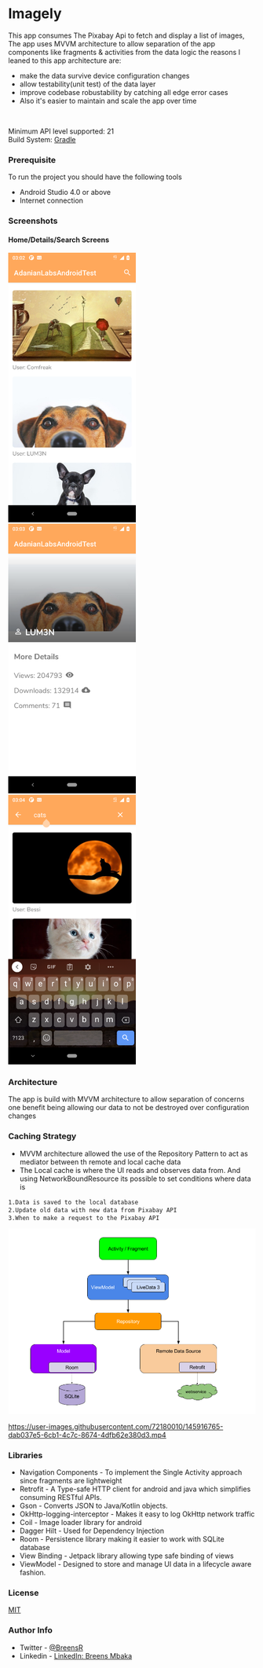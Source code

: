 # Imagely
This app consumes The Pixabay Api to fetch and display a list of images, The app uses MVVM architecture to allow separation of the app components like fragments & activities from the data logic the reasons I leaned to this app architecture are:
* make the data survive device configuration changes
* allow testability(unit test) of the data layer
* improve codebase robustability by catching all edge error cases
* Also it's easier to maintain and scale the app over time
<br>

Minimum API level supported: 21
<br>
Build System: [Gradle](https://gradle.org/)

### Prerequisite
To run the project you should have the following tools
* Android Studio 4.0 or above
* Internet connection

### Screenshots
#### Home/Details/Search Screens
<img src="/images/home.png" width="260">&emsp;
<img src="/images/details.png" width="260">
<img src="/images/search.png" width="260">

### Architecture
The app is build with MVVM architecture to allow separation of concerns one benefit being
allowing our data to not be destroyed over configuration changes

### Caching Strategy
* MVVM architecture allowed the use of the Repository Pattern to act as mediator between th remote and local cache data
* The Local cache is where the UI reads and observes data from. And using NetworkBoundResource its possible to set conditions where data is
```
1.Data is saved to the local database
2.Update old data with new data from Pixabay API
3.When to make a request to the Pixabay API
```
<img src="/images/mvvm_architecture.png">

https://user-images.githubusercontent.com/72180010/145916765-dab037e5-6cb1-4c7c-8674-4dfb62e380d3.mp4

### Libraries
* Navigation Components - To implement the Single Activity approach since fragments are lightweight
* Retrofit - A Type-safe HTTP client for android and java which simplifies consuming RESTful APIs.
* Gson - Converts JSON to Java/Kotlin objects.
* OkHttp-logging-interceptor - Makes it easy to log OkHttp network traffic
* Coil - Image loader library for android
* Dagger Hilt - Used for Dependency Injection
* Room - Persistence library making it easier to work with SQLite database
* View Binding - Jetpack library allowing type safe binding of views
* ViewModel - Designed to store and manage UI data in a lifecycle aware fashion.

### License
[MIT](https://choosealicense.com/licenses/mit/)

### Author Info
* Twitter - [@BreensR](https://twitter.com/BreensR)
* Linkedin - [LinkedIn: Breens Mbaka](https://www.linkedin.com/in/breens-mbaka-b447781b9/)
